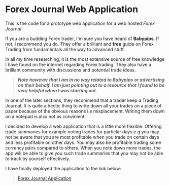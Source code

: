 # **Forex Journal Web Application**
This is the code for a prototype web application for a web hosted *Forex Journal*. 

If you are a budding Forex trader, I'm sure you have heard of **Babypips**. If not, I recommend you do. They offer a brilliant and **free** guide on Forex Trading from fundamentals all the way to advanced stuff.

In all my time researching, it is the most extensive source of free knowledge I have found on the internet regarding Forex trading. They also have a brilliant community with discussions and potential trade ideas.


> ***Note however that I am in no way related to Babypips or advertising on their behalf. I am just pointing out to a resource that I found to be very helpful when I was starting out***. 

In one of the later sections, they recommend that a trader keep a Trading Journal. It is quite a hectic thing to write down all your trades on a piece of paper because of the obvious reasons i.e misplacement. Writing them down on a notepad is also not as convinient. 

I decided to develop a web application that is a little more flexible. Offering trade summaries for example noting trades for particlar days e.g you may not be aware that you are most profitable when you trade on certain days and less profitable on other days. You may also be profitable trading some currency pairs compared to others. When you note down more trades, the app will be able to give you such trade summaries that you may not be able to track by yourself effectively. 

I have finally deployed the application to the link below:

> <a href="https://mumbi-forex-journal.herokuapp.com/">Forex Journal Application</a>